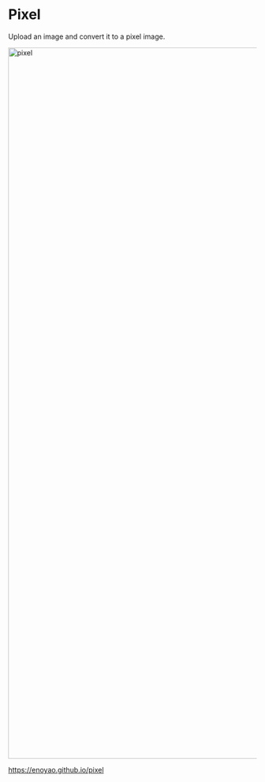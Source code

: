 # Pixel

Upload an image and convert it to a pixel image.

<img width="1439" alt="pixel" src="https://github.com/enoyao/pixel/assets/17243165/38468016-9c1a-4b89-a64d-854a8c3e49f6">

https://enoyao.github.io/pixel
